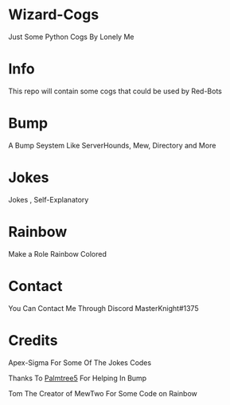 # Wizard-Cogs
Just Some Python Cogs By Lonely Me 

# Info
This repo will contain some cogs that could be used by Red-Bots

# Bump
A Bump Seystem Like ServerHounds, Mew, Directory and More

# Jokes
Jokes , Self-Explanatory

# Rainbow
Make a Role Rainbow Colored

# Contact
You Can Contact Me Through Discord MasterKnight#1375

# Credits
Apex-Sigma For Some Of The Jokes Codes


Thanks To [Palmtree5](https://github.com/palmtree5) For Helping In Bump


Tom The Creator of MewTwo For Some Code on Rainbow
